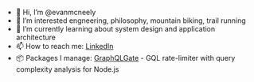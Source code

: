 - 👋 Hi, I’m @evanmcneely
- 👀 I’m interested engneering, philosophy, mountain biking, trail running
- 🌱 I’m currently learning about system design and application architecture
- 📫 How to reach me: [LinkedIn](https://www.linkedin.com/in/evanmcneely/)
- 📦 Packages I manage: [GraphQLGate](https://github.com/orgs/oslabs-beta/teams/graph-beaver/repositories) - GQL rate-limiter with query complexity analysis for Node.js

<!---
evanmcneely/evanmcneely is a ✨ special ✨ repository because its `README.md` (this file) appears on your GitHub profile.
You can click the Preview link to take a look at your changes.
--->
